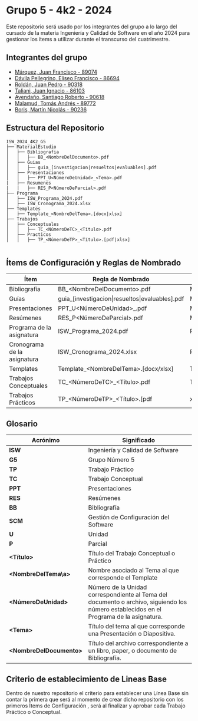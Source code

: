 # Grupo 5 - 4k2 - 2024

Este repositorio será usado por los integrantes del grupo a lo largo del cursado de la materia Ingeniería y Calidad de Software en el año 2024 para gestionar los ítems a utilizar durante el transcurso del cuatrimestre.



## Integrantes del grupo



- [Márquez, Juan Francisco - 89074](https://github.com/juanfmarquez)
- [Dávila Pellegrino, Eliseo Francisco - 86694](https://github.com/eliseodavila)
- [Roldán, Juan Pedro - 90318](https://github.com/juanro03)
- [Taliani, Juan Ignacio - 86103](https://github.com/JuanIgnacioTaliani)
- [Avendaño, Santiago Roberto - 90618](https://github.com/Santi-Avendano)
- [Malamud, Tomás Andrés - 89772](https://github.com/TomiMalamud)
- [Boris, Martín Nicolás - 90236](https://github.com/Mart2202)




## Estructura del Repositorio



```
ISW_2024_4K2_G5
├── MaterialEstudio
│   ├── Bibliografia
│   │   ├── BB_<NombreDelDocumento>.pdf
│   ├── Guias
│   │   ├── guia_[investigacion|resueltos|evaluables].pdf
│   ├── Presentaciones
│   │   ├── PPT_U<NúmeroDeUnidad>_<Tema>.pdf
|   ├── Resumenes
|   |   ├── RES_P<NúmeroDeParcial>.pdf
├── Programa
│   ├── ISW_Programa_2024.pdf
│   ├── ISW_Cronograma_2024.xlsx
├── Templates
│   ├── Template_<NombreDelTema>.[docx|xlsx]
├── Trabajos
│   ├── Conceptuales
│   │   ├── TC_<NúmeroDeTC>_<Título>.pdf
│   ├── Practicos
│   │   ├── TP_<NúmeroDeTP>_<Título>.[pdf|xlsx]


```



## Ítems de Configuración y Reglas de Nombrado

| Ítem                        | Regla de Nombrado                           | Ubicación |
| --------------------------- | ----------------------------------------- | ------------- |
| Bibliografía                | BB_\<NombreDelDocumento>\.pdf               | MaterialEstudio/Bibliografia/    |
| Guías                       | guia_[investigacion\|resueltos\|evaluables].pdf | MaterialEstudio/Guias/ |
| Presentaciones              | PPT_U<NúmeroDeUnidad>_<Tema>.pdf          | MaterialEstudio/Presentaciones/    |
| Resúmenes                   | RES_P<NúmeroDeParcial>.pdf                | MaterialEstudio/Resumenes/    |
| Programa de la asignatura   | ISW_Programa_2024.pdf                     | Programa/    |
| Cronograma de la asignatura | ISW_Cronograma_2024.xlsx                  | Programa/    |
| Templates                   | Template_\<NombreDelTema>\.[docx/xlsx]      | Templates/    |
| Trabajos Conceptuales       | TC_<NúmeroDeTC>_<Título>.pdf              | Trabajos/Conceptuales/    |
| Trabajos Prácticos          | TP_<NúmeroDeTP>_<Título>.[pdf|xlsx]              | Trabajos/Practicos/    |



## Glosario

| Acrónimo                | Significado                       
| ------------------- | ---------------------------------------- |
| **ISW** | Ingeniería y Calidad de Software |
| **G5** | Grupo Número 5 |
| **TP** | Trabajo Práctico |
| **TC** | Trabajo Conceptual | 
| **PPT** | Presentaciones | 
| **RES** | Resúmenes | 
| **BB** | Bibliografía | 
| **SCM** | Gestión de Configuración del Software | 
| **U** | Unidad | 
| **P** | Parcial | 
| **<Título>** | Título del Trabajo Conceptual o Práctico | 
| **\<NombreDelTema\a>** | Nombre asociado al Tema al que corresponde el Template | 
| **<NúmeroDeUnidad>** | Número de la Unidad correspondiente al Tema del documento o archivo, siguiendo los número establecidos en el Programa de la asignatura. |
| **\<Tema\>** | Título del tema al que corresponde una Presentación o Diapositiva. | 
| **\<NombreDelDocumento\>** | Título del archivo correspondiente a un libro, paper, o documento de Bibliografía. | 



## Criterio de establecimiento de Lineas Base

Dentro de nuestro repositorio el criterio para establecer una Línea Base sin contar la primera que será al momento de crear dicho repositorio con los primeros Ítems de Configuración , será al finalizar y aprobar cada Trabajo Práctico o Conceptual.
